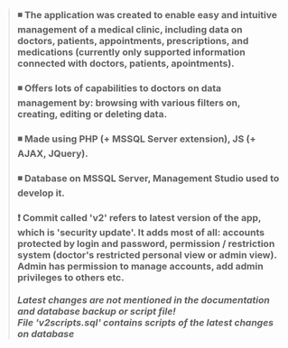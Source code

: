 > ### ◾ The application was created to enable easy and intuitive management of a medical clinic, including data on doctors, patients, appointments, prescriptions, and medications (currently only supported information connected with doctors, patients, apointments).
> ### ◾ Offers lots of capabilities to doctors on data management by: browsing with various filters on, creating, editing or deleting data.
> ### ◾ Made using PHP (+ MSSQL Server extension), JS (+ AJAX, JQuery).
> ### ◾ Database on MSSQL Server, Management Studio used to develop it.
> ### ❗ Commit called 'v2' refers to latest version of the app, which is 'security update'. It adds most of all: accounts protected by login and password, permission / restriction system (doctor's restricted personal view or admin view). Admin has permission to manage accounts, add admin privileges to others etc. <br><br> *Latest changes are not mentioned in the documentation and database backup or script file!* <br> *File 'v2scripts.sql' contains scripts of the latest changes on database* 

